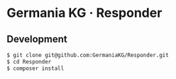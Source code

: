 # Germania KG · Responder



## Development

```bash
$ git clone git@github.com:GermaniaKG/Responder.git
$ cd Responder
$ composer install
```

